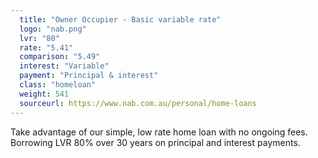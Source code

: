 ```yaml
---
  title: "Owner Occupier - Basic variable rate"
  logo: "nab.png"
  lvr: "80"
  rate: "5.41"
  comparison: "5.49"
  interest: "Variable"
  payment: "Principal & interest"
  class: "homeloan"
  weight: 541
  sourceurl: https://www.nab.com.au/personal/home-loans
---
```


Take advantage of our simple, low rate home loan with no ongoing fees.  Borrowing LVR 80% over 30 years on principal and interest payments.

<!--more-->